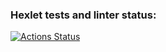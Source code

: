 ### Hexlet tests and linter status:
[![Actions Status](https://github.com/delphython/frontend-project-11/actions/workflows/hexlet-check.yml/badge.svg)](https://github.com/delphython/frontend-project-11/actions)